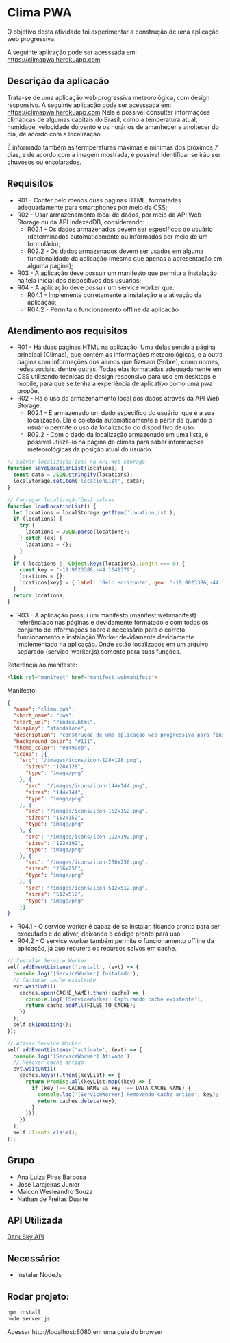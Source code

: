 # Clima PWA

O objetivo desta atividade foi experimentar a construção de uma aplicação web progressiva.

A seguinte aplicação pode ser acesssada em: https://climapwa.herokuapp.com

## Descrição da aplicacão

Trata-se de uma aplicação web progressiva meteorológica, com design responsivo.
A seguinte aplicação pode ser acesssada em: https://climapwa.herokuapp.com
Nela é possível consultar informações climáticas de algumas capitais do Brasil, como a temperatura atual, humidade, velocidade do vento e os horários de amanhecer e anoitecer do dia, de acordo com a localização. 

É informado também as termperaturas máximas e mínimas dos próximos 7 dias, e de acordo com a imagem mostrada, é possível identificar se irão ser chuvosos ou ensolarados.

## Requisitos

* R01 - Conter pelo menos duas páginas HTML, formatadas adequadamente para smartphones por meio da CSS;
* R02 - Usar armazenamento local de dados, por meio da API Web Storage ou da API IndexedDB, considerando:
  * R02.1 - Os dados armazenados devem ser específicos do usuário (determinados automaticamente ou informados por meio de um formulário);
  * R02.2 - Os dados armazenados devem ser usados em alguma funcionalidade da aplicação (mesmo que apenas a apresentação em alguma pagina);
* R03 - A aplicação deve possuir um manifesto que permita a instalação na tela inicial dos dispositivos dos usuários;
* R04 - A aplicação deve possuir um service worker que:
  * R04.1 - Implemente corretamente a instalação e a ativação da aplicação;
  * R04.2 - Permita o funcionamento offline da aplicação

## Atendimento aos requisitos

* R01 - Há duas páginas HTML na aplicação. Uma delas sendo a página principal (Climas), que contém as informações meteorológicas, e a outra página com informações dos alunos que fizeram (Sobre), como nomes, redes sociais, dentre outras. Todas elas formatadas adequadamente em CSS utilizando técnicas de design responsivo para uso em desktops e mobile, para que se tenha a experiência de aplicativo como uma pwa propõe.
* R02 - Há o uso do armazenamento local dos dados através da API Web Storage.
  * R02.1 - É armazenado um dado específico do usuário, que é a sua localização. Ela é coletada automaticamente a partir de quando o usuário permite o uso da localização do dispoditivo de uso.
  * R02.2 - Com o dado da localização armazenado em uma lista, é possível utilizá-lo na página de climas para saber informações meteorológicas da posição atual do usuário.

```javascript
// Salvar localização(ões) na API Web Storage
function saveLocationList(locations) {
  const data = JSON.stringify(locations);
  localStorage.setItem('locationList', data);
}

// Carregar localização(ões) salvas
function loadLocationList() {
  let locations = localStorage.getItem('locationList');
  if (locations) {
    try {
      locations = JSON.parse(locations);
    } catch (ex) {
      locations = {};
    }
  }
  if (!locations || Object.keys(locations).length === 0) {
    const key = "-19.9023386,-44.1041379";
    locations = {};
    locations[key] = { label: 'Belo Horizonte', geo: "-19.9023386,-44.1041379" };
  }
  return locations;
}
```

* R03 - A aplicação possui um manifesto (manifest.webmanifest) referênciado nas páginas e devidamente formatado e com todos os conjunto de informações sobre a necessário para o correto funcionamento e instalação.Worker devidamente devidamente implementado na aplicação. Onde estão localizados em um arquivo separado (service-worker.js) somente para suas funções.

Referência ao manifesto:

```html
<link rel="manifest" href="manifest.webmanifest">
```

Manifesto:

```json
{
  "name": "clima pwa",
  "short_name": "pwa",
  "start_url": "/index.html",
  "display": "standalone",
  "description": "construção de uma aplicação web progressiva para fins acadêmicos.",
  "background_color": "#111",
  "theme_color": "#3499eb",
  "icons": [{
    "src": "/images/icons/icon-128x128.png",
      "sizes": "128x128",
      "type": "image/png"
    }, {
      "src": "/images/icons/icon-144x144.png",
      "sizes": "144x144",
      "type": "image/png"
    }, {
      "src": "/images/icons/icon-152x152.png",
      "sizes": "152x152",
      "type": "image/png"
    }, {
      "src": "/images/icons/icon-192x192.png",
      "sizes": "192x192",
      "type": "image/png"
    }, {
      "src": "/images/icons/icon-256x256.png",
      "sizes": "256x256",
      "type": "image/png"
    }, {
      "src": "/images/icons/icon-512x512.png",
      "sizes": "512x512",
      "type": "image/png"
    }]
}
```

   * R04.1 - O service worker é capaz de se instalar, ficando pronto para ser executado e de ativar, deixando o código pronto para uso.
   * R04.2 - O service worker também permite o funcionamento offline da aplicação, já que recurera os recursos salvos em cache.

```javascript
// Instalar Service Worker
self.addEventListener('install', (evt) => {
  console.log('[ServiceWorker] Instalado');
  // Capturar cache existente
  evt.waitUntil(
    caches.open(CACHE_NAME).then((cache) => {
      console.log('[ServiceWorker] Capturando cache existente');
      return cache.addAll(FILES_TO_CACHE);
    })
  );
  self.skipWaiting();
});

// Ativar Service Worker
self.addEventListener('activate', (evt) => {
  console.log('[ServiceWorker] Ativado');
  // Remover cache antigo
  evt.waitUntil(
    caches.keys().then((keyList) => {
      return Promise.all(keyList.map((key) => {
        if (key !== CACHE_NAME && key !== DATA_CACHE_NAME) {
          console.log('[ServiceWorker] Removendo cache antigo', key);
          return caches.delete(key);
        }
      }));
    })
  );
  self.clients.claim();
});
```

## Grupo

* Ana Luiza Pires Barbosa
* José Larajeiras Junior
* Maicon Wesleandro Souza
* Nathan de Freitas Duarte

## API Utilizada

[Dark Sky API](https://darksky.net/dev)

## Necessário:

* Instalar NodeJs

## Rodar projeto:

```bash
npm install
node server.js
```
Acessar http://localhost:8080 em uma guia do browser